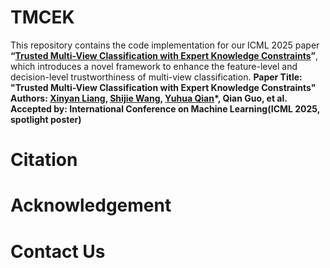 # TMCEK
This repository contains the code implementation for our ICML 2025 paper **“[Trusted Multi-View Classification with Expert Knowledge Constraints](https://openreview.net/pdf?id=U64wEbM7NB)”**, which introduces a novel framework to enhance the feature-level and decision-level trustworthiness of multi-view classification.
**Paper Title: "Trusted Multi-View Classification with Expert Knowledge Constraints"**
**Authors: [Xinyan Liang](https://xinyanliang.github.io/), [Shijie Wang](https://jie019.github.io/), [Yuhua Qian](http://dig.sxu.edu.cn/qyh/)*, Qian Guo, et al.**
**Accepted by: International Conference on Machine Learning(ICML 2025, spotlight poster)**
# Citation


# Acknowledgement

# Contact Us

